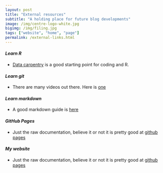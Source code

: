 ```yaml
---
layout: post
title: "External resources"
subtitle: "A holding place for future blog developments"
image: /img/centre-logo-white.jpg
bigimg: /img/filing.jpg
tags: ["website", "home", "page"]
permalink: /external-links.html
---
```


#### *Learn R*
- [Data carpentry]("https://datacarpentry.org/") is a good starting point for coding and R.

#### *Learn git*
- There are many videos out there. Here is [one]("https://www.youtube.com/watch?v=HVsySz-h9)

#### *Learn markdown*
- A good markdown guide is [here]("http://www.markdowntutorial.com/")

#### *GitHub Pages*
- Just the raw documentation, believe it or not it is pretty good  at [github pages]("https://pages.github.com/")

#### *My website*
- Just the raw documentation, believe it or not it is pretty good at [github pages]("https://www.ssnhub.com/")